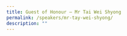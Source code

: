 ```yaml
---
title: Guest of Honour – Mr Tai Wei Shyong
permalink: /speakers/mr-tay-wei-shyong/
description: ""
---
```

